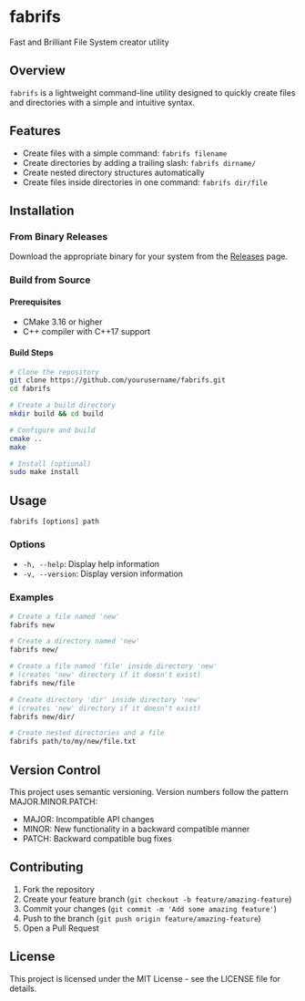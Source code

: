 # fabrifs

Fast and Brilliant File System creator utility

## Overview

`fabrifs` is a lightweight command-line utility designed to quickly create files and directories with a simple and intuitive syntax.

## Features

- Create files with a simple command: `fabrifs filename`
- Create directories by adding a trailing slash: `fabrifs dirname/`
- Create nested directory structures automatically
- Create files inside directories in one command: `fabrifs dir/file`

## Installation

### From Binary Releases

Download the appropriate binary for your system from the [Releases](https://github.com/yourusername/fabrifs/releases) page.

### Build from Source

#### Prerequisites

- CMake 3.16 or higher
- C++ compiler with C++17 support

#### Build Steps

```bash
# Clone the repository
git clone https://github.com/yourusername/fabrifs.git
cd fabrifs

# Create a build directory
mkdir build && cd build

# Configure and build
cmake ..
make

# Install (optional)
sudo make install
```

## Usage

```
fabrifs [options] path
```

### Options

- `-h, --help`: Display help information
- `-v, --version`: Display version information

### Examples

```bash
# Create a file named 'new'
fabrifs new

# Create a directory named 'new'
fabrifs new/

# Create a file named 'file' inside directory 'new'
# (creates 'new' directory if it doesn't exist)
fabrifs new/file

# Create directory 'dir' inside directory 'new'
# (creates 'new' directory if it doesn't exist)
fabrifs new/dir/

# Create nested directories and a file
fabrifs path/to/my/new/file.txt
```

## Version Control

This project uses semantic versioning. Version numbers follow the pattern MAJOR.MINOR.PATCH:

- MAJOR: Incompatible API changes
- MINOR: New functionality in a backward compatible manner
- PATCH: Backward compatible bug fixes

## Contributing

1. Fork the repository
2. Create your feature branch (`git checkout -b feature/amazing-feature`)
3. Commit your changes (`git commit -m 'Add some amazing feature'`)
4. Push to the branch (`git push origin feature/amazing-feature`)
5. Open a Pull Request

## License

This project is licensed under the MIT License - see the LICENSE file for details.